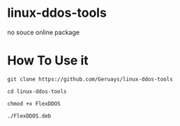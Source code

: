 # linux-ddos-tools
no souce online package

# **How To Use it**

    git clone https://github.com/Geruays/linux-ddos-tools
    

  `cd linux-ddos-tools`

  `chmod +x FlexDDOS`

`./FlexDDOS.deb`
